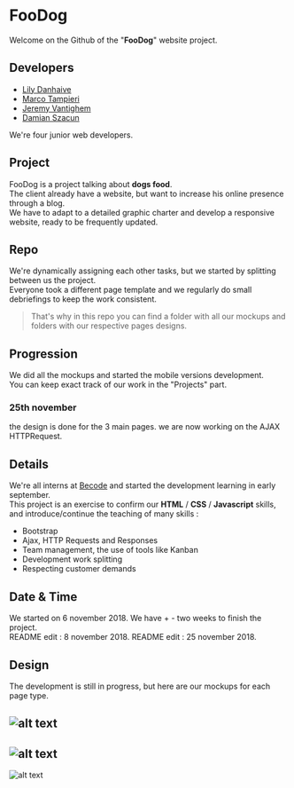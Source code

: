 FooDog 
======

Welcome on the Github of the "__FooDog__" website project.  

## Developers

- [Lily Danhaive](https://github.com/LilyDa08)
- [Marco Tampieri](https://github.com/MarcoTampieri)
- [Jeremy Vantighem](https://github.com/jevanty)
- [Damian Szacun](https://github.com/damianszn)

We're four junior web developers.

## Project

FooDog is a project talking about __dogs food__.  
The client already have a website, but want to increase his online presence through a blog.   
We have to adapt to a detailed graphic charter and develop a responsive website, ready to be frequently updated.

## Repo

We're dynamically assigning each other tasks, but we started by splitting between us the project.   
Everyone took a different page template and we regularly do small debriefings to keep the work consistent.  
>That's why in this repo you can find a folder with all our mockups and folders with our respective pages designs.

## Progression

We did all the mockups and started the mobile versions development.  
You can keep exact track of our work in the "Projects" part.  
### 25th november
the design is done for the 3 main pages.
we are now working on the AJAX HTTPRequest.

## Details

We're all interns at [Becode](https://www.becode.org/) and started the development learning in early september.  
This project is an exercise to confirm our __HTML__ / __CSS__ / __Javascript__ skills, and introduce/continue the teaching of many skills :  
- Bootstrap
- Ajax, HTTP Requests and Responses
- Team management, the use of tools like Kanban
- Development work splitting
- Respecting customer demands

## Date & Time

We started on 6 november 2018. We have + - two weeks to finish the project.  
README edit : 8 november 2018.
README edit : 25 november 2018.

## Design

The development is still in progress, but here are our mockups for each page type.

![alt text](https://github.com/LilyDa08/FooDog/blob/master/MockupSmartphone/HomePage_FooDog.png "Home Page")  
---
![alt text](https://github.com/LilyDa08/FooDog/blob/master/MockupSmartphone/FooDog%20mock-up%20Marco2.png "Category Page")  
---
![alt text](https://github.com/LilyDa08/FooDog/blob/master/MockupSmartphone/FooDog%20-%20Article%20mockup.png "Article Page")  
